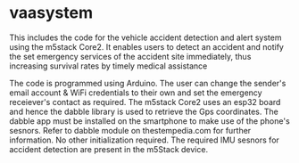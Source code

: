 # vaasystem
This includes the code for the vehicle accident detection and alert system using the m5stack Core2. It enables users to detect an accident and notify the set emergency services of the accident site immediately, thus increasing survival rates by timely medical assistance

The code is programmed using Arduino. The user can change the sender's email account & WiFi credentials to their own and set the emergency receiever's contact as required. The m5stack Core2 uses an esp32 board and hence the dabble library is used to retrieve the Gps coordinates. The dabble 
app must be installed on the smartphone to make use of the phone's sesnors. Refer to dabble module on thestempedia.com for further information. No other initialization required. The required IMU sesnors for accident detection are present in the m5Stack device.
